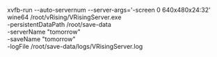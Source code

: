 xvfb-run --auto-servernum --server-args='-screen 0 640x480x24:32' \
wine64 /root/vRising/VRisingServer.exe \
-persistentDataPath /root/save-data \
-serverName "tomorrow" \
-saveName "tomorrow" \
-logFile /root/save-data/logs/VRisingServer.log